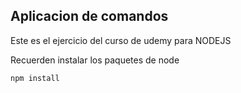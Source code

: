 ## Aplicacion de comandos

Este es el ejercicio del curso de udemy para NODEJS

Recuerden instalar los paquetes de node

````
npm install

````